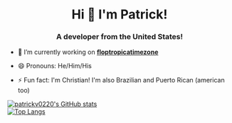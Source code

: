 <h1 align="center">Hi 👋 I'm Patrick!</h1>
<h3 align="center">A developer from the United States!</h3>

- 🔭 I’m currently working on **[floptropicatimezone](https://github.com/patrickv0220/floptropicatimezone)**

- 😄 Pronouns: He/Him/His

- ⚡ Fun fact: I'm Christian! I'm also Brazilian and Puerto Rican (american too)

[![patrickv0220's GitHub stats](https://github-readme-stats.vercel.app/api?username=patrickv0220&show_icons=true&title_color=48b0d5&icon_color=48b0d5#gh-light-mode-only)](https://github.com/anuraghazra/github-readme-stats)  
[![Top Langs](https://github-readme-stats.vercel.app/api/top-langs/?username=patrickv0220&layout=compact&title_color=48b0d5&icon_color=48b0d5#gh-light-mode-only)](https://github.com/anuraghazra/github-readme-stats)  
<!--
**patrickv0220/patrickv0220** is a ✨ _special_ ✨ repository because its `README.md` (this file) appears on your GitHub profile.

Here are some ideas to get you started:

- 🔭 I’m currently working on ...
- 🌱 I’m currently learning ...
- 👯 I’m looking to collaborate on ...
- 🤔 I’m looking for help with ...
- 💬 Ask me about ...
- 📫 How to reach me: ...
- 😄 Pronouns: ...
- ⚡ Fun fact: ...
-->
